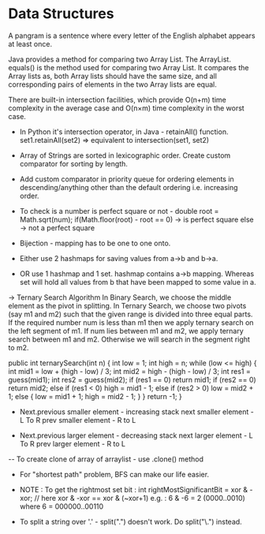 # Data Structures


A pangram is a sentence where every letter of the English alphabet appears at least once.

Java provides a method for comparing two Array List. The ArrayList. equals() is the method used for comparing two Array List. It compares the Array lists as, both Array lists should have the same size, and all corresponding pairs of elements in the two Array lists are equal.

There are built-in intersection facilities, which provide O(n+m) time complexity in the average case and O(n×m) time complexity in the worst case.
- In Python it's intersection operator, in Java - retainAll() function.
set1.retainAll(set2) => equivalent to intersection(set1, set2) 


- Array of Strings are sorted in lexicographic order. Create custom comparator for sorting by length.

- Add custom comparator in priority queue for ordering elements in descending/anything other than the default ordering i.e. increasing order.

- To check is a number is perfect square or not -
	double root = Math.sqrt(num);
	if(Math.floor(root) - root == 0)  -> is perfect square
	else 							  -> not a perfect square 

- Bijection - mapping has to be one to one onto. 
- Either use 2 hashmaps for saving values from a->b and b->a.
- OR use 1 hashmap and 1 set. hashmap contains a->b mapping. Whereas set will hold all values from b that have been mapped to some value in a.

-> Ternary Search Algorithm
In Binary Search, we choose the middle element as the pivot in splitting. 
In Ternary Search, we choose two pivots (say m1 and m2) such that the given range is divided into three equal parts. If the required number num is less than m1 then we apply ternary search on the left segment of m1. If num lies between m1 and m2, we apply ternary search between m1 and m2. Otherwise we will search in the segment right to m2.

public int ternarySearch(int n) {
    int low = 1;
    int high = n;
    while (low <= high) {
        int mid1 = low + (high - low) / 3;
        int mid2 = high - (high - low) / 3;
        int res1 = guess(mid1);
        int res2 = guess(mid2);
        if (res1 == 0)
            return mid1;
        if (res2 == 0)
            return mid2;
        else if (res1 < 0)
            high = mid1 - 1;
        else if (res2 > 0)
            low = mid2 + 1;
        else {
            low = mid1 + 1;
            high = mid2 - 1;
        }
    }
    return -1;
} 

- Next.previous smaller element - increasing stack
next smaller element - L To R
prev smaller element - R to L


- Next.previous larger element - decreasing stack
next larger element - L To R
prev larger element - R to L

-- To create clone of array of arraylist - use .clone() method

- For "shortest path" problem, BFS can make our life easier.


- NOTE : To get the rightmost set bit : 
int rightMostSignificantBit = xor & -xor;       // here xor & -xor == xor & (~xor+1)
e.g. : 6 & -6 = 2 (0000..0010) where 6 = 000000..00110 

- To split a string over '.' - split(".") doesn't work. Do split("\\.") instead.
